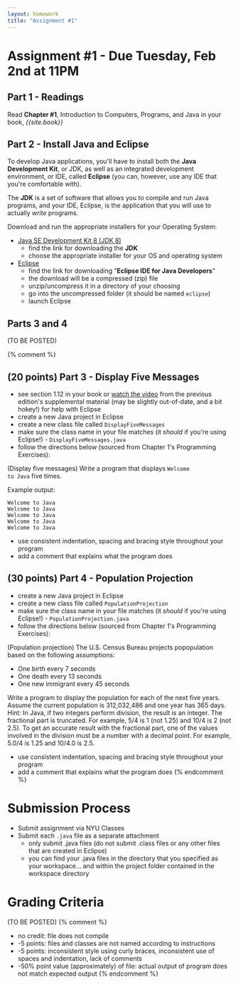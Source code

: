 ```yaml
---
layout: homework
title: "Assignment #1"
---
```


# Assignment #1 - Due Tuesday, Feb 2nd at 11PM

## Part 1 - Readings

Read __Chapter #1__, Introduction to Computers, Programs, and Java in your book, _{{site.book}}_

## Part 2 - Install Java and Eclipse

To develop Java applications, you'll have to install both the __Java Development Kit__, or JDK, as well as an integrated development environment, or IDE, called __Eclipse__ (you can, however, use any IDE that you're comfortable with).

The __JDK__ is a set of software that allows you to compile and run Java programs, and your IDE, Eclipse, is the application that you will use to actually _write_ programs.

Download and run the appropriate installers for your Operating System:

* [Java SE Development Kit 8  (JDK 8)](http://www.oracle.com/technetwork/java/javase/downloads/index.html)
	* find the link for downloading the __JDK__
	* choose the appropriate installer for your OS and operating system 
* [Eclipse](https://eclipse.org/downloads/)
	* find the link for downloading "__Eclipse IDE for Java Developers__"
	* the download will be a compressed (zip) file
	* unzip/uncompress it in a directory of your choosing
	* go into the uncompressed folder (it should be named <code>eclipse</code>)
	* launch Eclipse

## Parts 3 and 4

(TO BE POSTED)

{% comment %}
## (20 points) Part 3 - Display Five Messages

* see section 1.12 in your book or [watch the video](http://www.cs.armstrong.edu/liang/intro9e/VideoNote/Eclipse/EclipseTutorial.htm) from the previous edition's supplemental material (may be slightly out-of-date, and a bit hokey!) for help with Eclipse
* create a new Java project in Eclipse 
* create a new class file called <code>DisplayFiveMessages</code>
* make sure the class name in your file matches (it _should_ if you're using Eclipse!) - <code>DisplayFiveMessages.java</code>
* follow the directions below (sourced from Chapter 1's Programming Exercises):

(Display five messages) Write a program that displays <code>Welcome to Java</code> five times. 

Example output:

<pre><code data-trim contenteditable>Welcome to Java
Welcome to Java
Welcome to Java
Welcome to Java
Welcome to Java
</code></pre>

* use consistent indentation, spacing and bracing style throughout your program
* add a comment that explains what the program does

## (30 points) Part 4 - Population Projection 

* create a new Java project in Eclipse
* create a new class file called <code>PopulationProjection</code>
* make sure the class name in your file matches (it _should_ if you're using Eclipse!) - <code>PopulationProjection.java</code>
* follow the directions below (sourced from Chapter 1's Programming Exercises):

(Population projection) The U.S. Census Bureau projects popopulation based on the following assumptions:

* One birth every 7 seconds
* One death every 13 seconds
* One new immigrant every 45 seconds

Write a program to display the population for each of the next five years. Assume the current population is 312,032,486 and one year has 365 days. Hint: In Java, if two integers perform division, the result is an integer. The fractional part is truncated. For example, 5/4 is 1 (not 1.25) and 10/4 is 2 (not 2.5). To get an accurate result with the fractional part, one of the values involved in the division must be a number with a decimal point. For example, 5.0/4 is 1.25 and 10/4.0 is 2.5.

* use consistent indentation, spacing and bracing style throughout your program
* add a comment that explains what the program does
{% endcomment %}

# Submission Process

* Submit assignment via NYU Classes
* Submit each <code>.java</code> file as a separate attachment
	* only submit .java files (do not submit .class files or any other files that are created in Eclipse)
	* you can find your .java files in the directory that you specified as your workspace... and within the project folder contained in the workspace directory


# Grading Criteria

(TO BE POSTED)
{% comment %}
* no credit: file does not compile
* -5 points: files and classes are not named according to instructions
* -5 points: inconsistent style using curly braces, inconsistent use of spaces and indentation, lack of comments
* -50% point value (approximately) of file: actual output of program does not match expected output
{% endcomment %}
